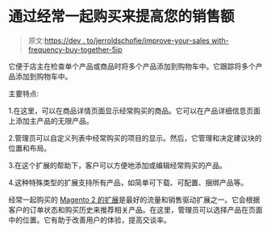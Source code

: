 # 通过经常一起购买来提高您的销售额

> 原文:[https://dev . to/jerroldschofie/improve-your-sales with-frequency-buy-together-5ip](https://dev.to/jerroldschofie/improve-your-sales-with-frequently-bought-together-5ip)

它便于店主在检查单个产品或商品时将多个产品添加到购物车中。它跟踪将多个产品添加到购物车中。

主要特点:

1.在这里，可以在商品详情页面显示经常购买的商品。它可以在产品详细信息页面上添加主产品的无限产品。

2.管理员可以自定义列表中经常购买的项目的显示。然后，它管理和决定建议块的位置和布局。

3.在这个扩展的帮助下，客户可以方便地添加或编辑经常购买的产品。

4.这种特殊类型的扩展支持所有产品，如简单可下载、可配置、捆绑产品等。

经常一起购买的 [Magento 2 的扩展](https://www.mageants.com/frequently-bought-together-for-magento-2.html)是最好的流量和销售驱动扩展之一。它会根据客户的订单状态和购买历史来推荐相关产品。在这里，管理员可以选择产品在页面中的位置。它有助于改善用户的体验，提高交谈率。